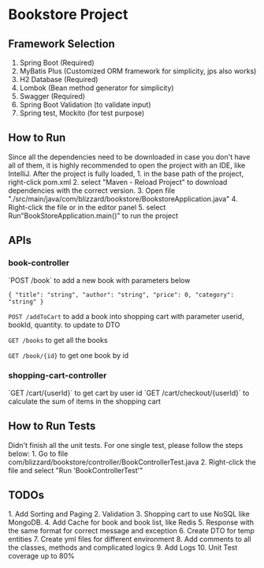 <h1>Bookstore Project</h1>
<h2>Framework Selection</h2>

1. Spring Boot (Required)
2. MyBatis Plus (Customized ORM framework for simplicity, jps also works)
3. H2 Database (Required)
4. Lombok (Bean method generator for simplicity)
5. Swagger (Required)
6. Spring Boot Validation (to validate input)
7. Spring test, Mockito (for test purpose)

<h2>How to Run</h2>
Since all the dependencies need to be downloaded in case you don't have all of them, 
it is highly recommended to open the project with an IDE, like IntelliJ.
After the project is fully loaded, 
1. in the base path of the project, right-click pom.xml 
2. select "Maven - Reload Project" to download dependencies with the correct version.
3. Open file "./src/main/java/com/blizzard/bookstore/BookstoreApplication.java"
4. Right-click the file or in the editor panel
5. select Run"BookStoreApplication.main()" to run the project

<h2>APIs</h2>
<h3>book-controller</h3>
`POST /book` to add a new book with parameters below

`{
"title": "string",
"author": "string",
"price": 0,
"category": "string"
}`

`POST /addToCart` to add a book into shopping cart with parameter
userid, bookId, quantity. to update to DTO

`GET /books` to get all the books

`GET /book/{id}` to get one book by id
<h3>shopping-cart-controller</h3>
`GET /cart/{userId}` to get cart by user id
`GET /cart/checkout/{userId}` to calculate the sum of items in the shopping cart

<h2>How to Run Tests</h2>
Didn't finish all the unit tests. For one single test, please follow the steps below:
1. Go to file com/blizzard/bookstore/controller/BookControllerTest.java
2. Right-click the file and select "Run 'BookControllerTest'"

<h2>TODOs</h2>
1. Add Sorting and Paging
2. Validation
3. Shopping cart to use NoSQL like MongoDB.
4. Add Cache for book and book list, like Redis
5. Response with the same format for correct message and exception
6. Create DTO for temp entities
7. Create yml files for different environment
8. Add comments to all the classes, methods and complicated logics
9. Add Logs
10. Unit Test coverage up to 80%